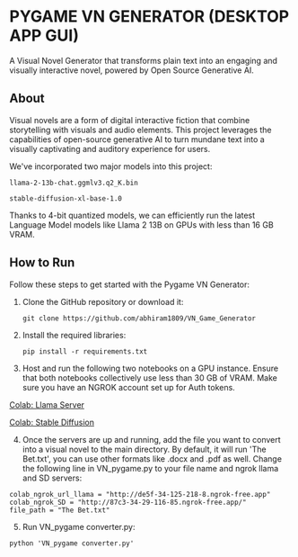 # PYGAME VN GENERATOR (DESKTOP APP GUI)

A Visual Novel Generator that transforms plain text into an engaging and visually interactive novel, powered by Open Source Generative AI.


## About

Visual novels are a form of digital interactive fiction that combine storytelling with visuals and audio elements. This project leverages the capabilities of open-source generative AI to turn mundane text into a visually captivating and auditory experience for users.

We've incorporated two major models into this project:

```
llama-2-13b-chat.ggmlv3.q2_K.bin
```
```
stable-diffusion-xl-base-1.0
```

Thanks to 4-bit quantized models, we can efficiently run the latest Language Model models like Llama 2 13B on GPUs with less than 16 GB VRAM.

## How to Run

Follow these steps to get started with the Pygame VN Generator:

1. Clone the GitHub repository or download it:

   ```
   git clone https://github.com/abhiram1809/VN_Game_Generator
   ```
2. Install the required libraries:
    ```
    pip install -r requirements.txt
    ```
3. Host and run the following two notebooks on a GPU instance. Ensure that both notebooks collectively use less than 30 GB of VRAM. Make sure you have an NGROK account set up for Auth tokens.

[Colab: Llama Server](https://colab.research.google.com/drive/1HhLWckttv5A6kcC64MnmXnUVckSKIZ6Z#scrollTo=4bKQIsIq-d8y)

[Colab: Stable Diffusion](https://colab.research.google.com/drive/1rR2rwZjIgVQ41nnZaJvpZcn7fPHSp35c)

4. Once the servers are up and running, add the file you want to convert into a visual novel to the main directory. By default, it will run 'The Bet.txt', you can use other formats like .docx and .pdf as well. Change the following line in VN_pygame.py to your file name and ngrok llama and SD servers:
```
colab_ngrok_url_llama = "http://de5f-34-125-218-8.ngrok-free.app"
colab_ngrok_SD = "http://87c3-34-29-116-85.ngrok-free.app/"
file_path = "The Bet.txt"
```

5. Run VN_pygame converter.py:

```
python 'VN_pygame converter.py'
```

